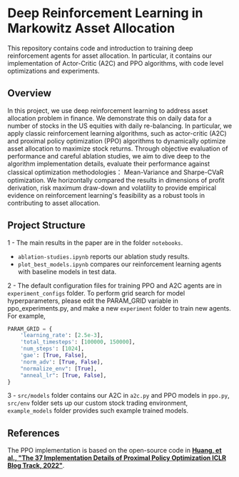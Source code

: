 # Deep Reinforcement Learning in Markowitz Asset Allocation

This repository contains code and introduction to training deep reinforcement agents for asset allocation. In particular, it contains our implementation of Actor-Critic (A2C) and PPO algorithms, with code level optimizations and experiments. 

## Overview

In this project, we use deep reinforcement learning to address asset allocation problem in finance. We demonstrate this on daily data for a number of stocks in the US equities with daily re-balancing. In particular, we apply classic reinforcement learning algorithms, such as actor-critic (A2C) and proximal policy optimization (PPO) algorithms to dynamically optimize asset allocation to maximize stock returns. Through objective evaluation of performance and careful ablation studies, we aim to dive deep to the algorithm implementation details, evaluate their performance against classical optimization methodologies： Mean-Variance and Sharpe-CVaR optimization. We horizontally compared the results in dimensions of profit derivation, risk maximum draw-down and volatility to provide empirical evidence on reinforcement learning's feasibility as a robust tools in contributing to asset allocation.

## Project Structure
1 - The main results in the paper are in the folder `notebooks`.
* `ablation-studies.ipynb` reports our ablation study results.
* `plot_best_models.ipynb` compares our reinforcement learning agents with baseline models in test data.

2 - The default configuration files for training PPO and A2C agents are in `experiment_configs` folder. To perform grid search for model hyperparameters, please edit the PARAM_GRID variable in ppo_experiments.py, and make a new `experiment` folder to train new agents. For example,
```python
PARAM_GRID = {
    'learning_rate': [2.5e-3],
    'total_timesteps': [100000, 150000],
    'num_steps': [1024],
    'gae': [True, False],
    'norm_adv': [True, False],
    "normalize_env": [True],
    "anneal_lr": [True, False],
}
```

3 - `src/models` folder contains our A2C in `a2c.py` and PPO models in `ppo.py`, `src/env` folder sets up our custom stock trading environment, `example_models` folder provides such example trained models.

## References

The PPO implementation is based on the open-source code in [**Huang, et al., "The 37 Implementation Details of Proximal Policy Optimization ICLR Blog Track, 2022"**](https://github.com/vwxyzjn/ppo-implementation-details/blob/main/ppo.py).

